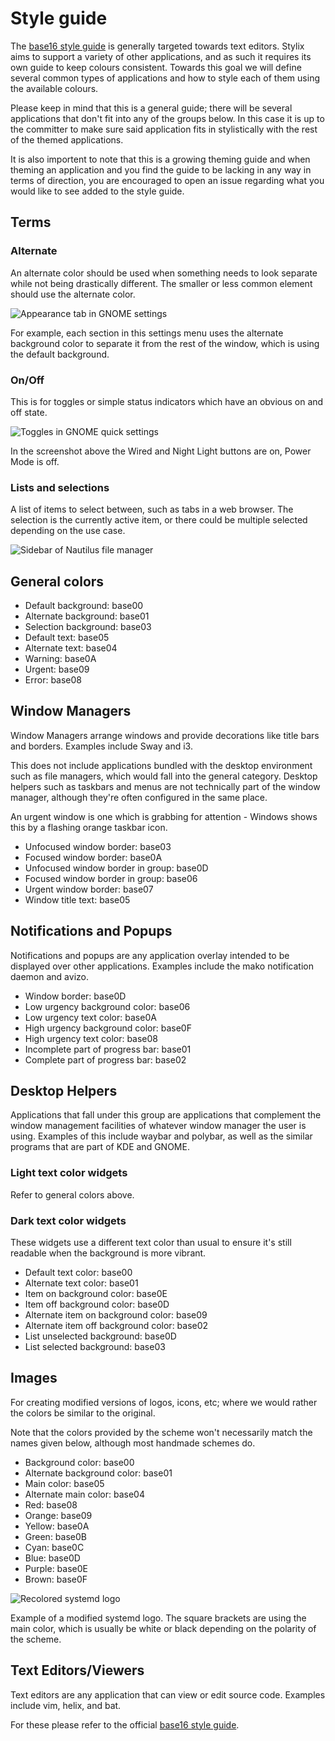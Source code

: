 # Style guide

The [base16 style guide](https://github.com/chriskempson/base16/blob/main/styling.md)
is generally targeted towards text editors. Stylix aims to support a variety of
other applications, and as such it requires its own guide to keep colours
consistent. Towards this goal we will define several common types of
applications and how to style each of them using the available colours.

Please keep in mind that this is a general guide; there will be several
applications that don't fit into any of the groups below. In this case it is up
to the committer to make sure said application fits in stylistically with the
rest of the themed applications.

It is also importent to note that this is a growing theming guide and when theming an application and you find the guide to be lacking in any way in
terms of direction, you are encouraged to open an issue regarding what you would like to see added to the style guide.

## Terms

### Alternate

An alternate color should be used when something needs to look separate while not
being drastically different. The smaller or less common element should use the
alternate color.

![Appearance tab in GNOME settings](https://github.com/SomeGuyNamedMy/stylix/assets/28959268/e29f9fec-7b68-45ce-95ef-90d8e787c991)

For example, each section in this settings menu uses the alternate background color
to separate it from the rest of the window, which is using the default background.

### On/Off

This is for toggles or simple status indicators which have an obvious on and off state.

![Toggles in GNOME quick settings](https://github.com/SomeGuyNamedMy/stylix/assets/28959268/710056f6-26f7-47d4-bd2f-1384185fb46a)

In the screenshot above the Wired and Night Light buttons are on, Power Mode is off.

### Lists and selections

A list of items to select between, such as tabs in a web browser. The selection is
the currently active item, or there could be multiple selected depending on the use case.

![Sidebar of Nautilus file manager](https://github.com/SomeGuyNamedMy/stylix/assets/28959268/3b893677-75e1-4190-b3ab-b07d10930b19)

## General colors

- Default background: base00
- Alternate background: base01
- Selection background: base03
- Default text: base05
- Alternate text: base04
- Warning: base0A
- Urgent: base09
- Error: base08

## Window Managers

Window Managers arrange windows and provide decorations like title bars and
borders. Examples include Sway and i3.

This does not include applications bundled with the desktop environment such as
file managers, which would fall into the general category. Desktop helpers such as
taskbars and menus are not technically part of the window manager, although they're
often configured in the same place.

An urgent window is one which is grabbing for attention - Windows shows this by
a flashing orange taskbar icon.

- Unfocused window border: base03
- Focused window border: base0A
- Unfocused window border in group: base0D
- Focused window border in group: base06
- Urgent window border: base07
- Window title text: base05

## Notifications and Popups

Notifications and popups are any application overlay intended to be displayed
over other applications. Examples include the mako notification daemon and
avizo.

- Window border: base0D
- Low urgency background color: base06
- Low urgency text color: base0A
- High urgency background color: base0F
- High urgency text color: base08
- Incomplete part of progress bar: base01
- Complete part of progress bar: base02

## Desktop Helpers

Applications that fall under this group are applications that complement the
window management facilities of whatever window manager the user is using.
Examples of this include waybar and polybar, as well as the similar programs
that are part of KDE and GNOME.

### Light text color widgets

Refer to general colors above.

### Dark text color widgets

These widgets use a different text color than usual to ensure it's still
readable when the background is more vibrant.

- Default text color: base00
- Alternate text color: base01
- Item on background color: base0E
- Item off background color: base0D
- Alternate item on background color: base09
- Alternate item off background color: base02
- List unselected background: base0D
- List selected background: base03

## Images

For creating modified versions of logos, icons, etc; where we would rather the
colors be similar to the original.

Note that the colors provided by the scheme won't necessarily match the names given
below, although most handmade schemes do.

- Background color: base00
- Alternate background color: base01
- Main color: base05
- Alternate main color: base04
- Red: base08
- Orange: base09
- Yellow: base0A
- Green: base0B
- Cyan: base0C
- Blue: base0D
- Purple: base0E
- Brown: base0F

![Recolored systemd logo](https://github.com/SomeGuyNamedMy/stylix/assets/28959268/00ba9b23-c7eb-4cbf-9f3d-aa8de159d6dd)

Example of a modified systemd logo. The square brackets are using the main color,
which is usually be white or black depending on the polarity of the scheme.

## Text Editors/Viewers

Text editors are any application that can view or edit source code.
Examples include vim, helix, and bat.

For these please refer to the official
[base16 style guide](https://github.com/chriskempson/base16/blob/main/styling.md).
